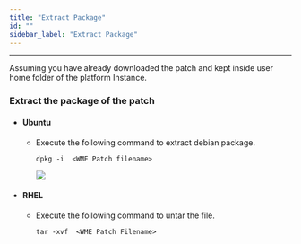 ```yaml
---
title: "Extract Package"
id: ""
sidebar_label: "Extract Package"
---
```

---

Assuming you have already downloaded the patch and kept inside user home folder of the platform Instance.

### Extract the package of the patch

- #### Ubuntu
  - Execute the following command to extract debian package.
     ```
     dpkg -i  <WME Patch filename>
     ```
    [![](/learn/assets/wme-setup/upgrade-wme-setup/extract-the-patch-package.jpg)](/learn/assets/wme-setup/upgrade-wme-setup/extract-the-patch-package.jpg)


- #### RHEL
  - Execute the following command to untar the file.
     ```
    tar -xvf  <WME Patch Filename>
     ```